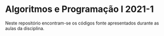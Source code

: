 # Algoritmos e Programação I 2021-1

Neste repositório encontram-se os códigos fonte apresentados durante as aulas da disciplina.
